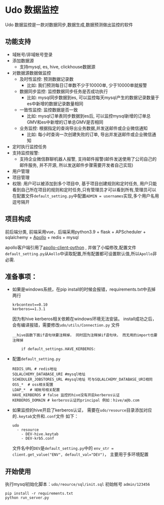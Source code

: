 # Udo 数据监控

Udo 数据监控是一款对数据同步,数据生成,数据预测做出监控的软件

## 功能支持

 - 域帐号/非域帐号登录
 - 添加数据源
    - 支持mysql, es, hive, clickhouse数据源
 - 对数据源数据做监控
    - 及时性监控: 预测数据记录数
        - 比如: 我们预测每日订单数不少于10000单, 少于10000单就报警
    - 数据同步监控: 监控数据同步任务是否成功执行
        - 比如: mysql同步数据到es, 可以监控每天mysql产生的数据记录数量于es中新增的数据记录数量相同
    - 一致性监控: 监控数据是否一致
        - 比如: mysql订单表同步数据到es后, 可以监控mysql新增的订单总GMV和es中新增的订单总GMV是否相同 
    - 业务监控: 根据指定的查询导出业务数据,并发送邮件或企业微信通知
        - 比如: 每小时查询一次创建失败的订单, 导出并发送邮件或企业微信通知
 - 定时执行监控任务
 - 支持监控报警:
    - 支持企业微信群聊机器人报警, 支持邮件报警(邮件发送使用了公司自己的邮件服务, 并不开源, 所以发送邮件步骤需要开发者自己实现)
 - 用户管理
 - 项目管理
 - 权限: 用户可以被添加到多个项目中, 基于项目创建规则和定时任务, 用户只能看到自己所在项目的规则和定时任务,只有管理员才可以看到所有,管理员可以在配置文件`default_setting.py`中配置`ADMIN = usernames`实现,多个用户名用逗号隔开

## 项目构成

前后端分类, 前端采用vue，后端采用python3.9 + flask + APScheduler + sqlalchemy + [Apollo](https://github.com/apolloconfig/apollo) + redis + mysql

apollo客户端引用了[apollo-client-python](https://github.com/xhrg-product/apollo-client-python) , 并做了小幅修改,配置文件`default_setting.py`从`Aollo`中读取配置,所有配置都可设置默认值,所以`Apollo`非必需. 

## 准备事项：

- 如果是windows系统，在pip install的时候会报错，requirements.txt中去掉两行

   ```
   krbcontext==0.10
   kerberos==1.3.1
   ```
   因为有hive kerberos相关依赖在windows环境无法安装。
   install成功之后， 会有编译报错，需要修改`udo/utils/Connection.py` 文件
   ```
   __hive函数下面if语句块要注释掉， 同时因为注释掉if语句块， 而无用的import也要注释掉
   
       if default_settings.HAVE_KERBEROS:
   ```

- 配置`default_setting.py`

   ```
   REDIS_URL # redis地址
   SQLALCHEMY_DATABASE_URI #mysql地址
   SCHEDULER_JOBSTORES_URL #mysql地址 可与SQLALCHEMY_DATABASE_URI相同
   OSS_*  # oss相关配置
   LDAP_*  # 域帐号相关配置
   HAVE_KERBEROS # false 监控的hive没有开启kerberos认证
   KERBEROS_DOMAIN # kerberos认证的principal 例如：hive/a@b.com
   ```

- 如果监控的hive开启了kerberos认证， 需要在`udo/resource`目录添加对应的`.keytab`文件和`.conf`文件
如下：
  
   ```
   udo
     - resource
       - DEV-hive.keytab
       - DEV-krb5.conf
   ```
   文件名中的`DEV`是`default_setting.py`中的 `env_str = client.get_value("ENV", default_val="DEV")`， 主要用于多环境配置


## 开始使用

执行mysql初始化脚本：`udo/reource/sql/init.sql`
初始帐号 `admin/123456`

```
pip install -r requirements.txt
python run_server.py
```


